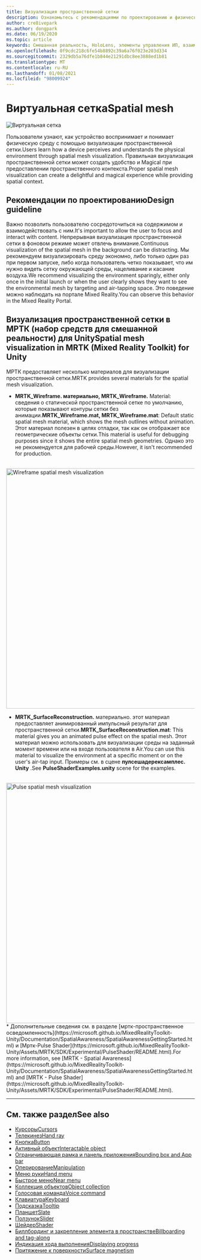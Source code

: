 ```yaml
---
title: Визуализация пространственной сетки
description: Ознакомьтесь с рекомендациями по проектированию и физической средой, посвященной визуализации пространственной сетки в МРТК.
author: cre8ivepark
ms.author: dongpark
ms.date: 06/19/2020
ms.topic: article
keywords: Смешанная реальность, HoloLens, элементы управления ИП, взаимодействие, Пользовательский интерфейс, UX, проектирование UX, пространственный пользовательский интерфейс, пространственное взаимодействие, трехмерный Пользовательский интерфейс, трехмерный UI, гарнитура смешанной реальности, гарнитура Windows Mixed, гарнитура виртуальной реальности, HoloLens, МРТК, набор средств смешанной реальности
ms.openlocfilehash: 0f9cdc218c6fe54b8892c39a6a76f023e203d334
ms.sourcegitcommit: 2329db5a76dfe1b844e21291dbc8ee3888ed1b81
ms.translationtype: MT
ms.contentlocale: ru-RU
ms.lasthandoff: 01/08/2021
ms.locfileid: "98009924"
---
```

# <a name="spatial-mesh"></a><span data-ttu-id="c6739-104">Виртуальная сетка</span><span class="sxs-lookup"><span data-stu-id="c6739-104">Spatial mesh</span></span>

![Виртуальная сетка](images/MRTK_PulseShader_SpatialMesh.gif)

<span data-ttu-id="c6739-106">Пользователи узнают, как устройство воспринимает и понимает физическую среду с помощью визуализации пространственной сетки.</span><span class="sxs-lookup"><span data-stu-id="c6739-106">Users learn how a device perceives and understands the physical environment through spatial mesh visualization.</span></span> <span data-ttu-id="c6739-107">Правильная визуализация пространственной сетки может создать удобство и Magical при предоставлении пространственного контекста.</span><span class="sxs-lookup"><span data-stu-id="c6739-107">Proper spatial mesh visualization can create a delightful and magical experience while providing spatial context.</span></span>  

## <a name="design-guideline"></a><span data-ttu-id="c6739-108">Рекомендации по проектированию</span><span class="sxs-lookup"><span data-stu-id="c6739-108">Design guideline</span></span>

<span data-ttu-id="c6739-109">Важно позволить пользователю сосредоточиться на содержимом и взаимодействовать с ним.</span><span class="sxs-lookup"><span data-stu-id="c6739-109">It's important to allow the user to focus and interact with content.</span></span> <span data-ttu-id="c6739-110">Непрерывная визуализация пространственной сетки в фоновом режиме может отвлечь внимание.</span><span class="sxs-lookup"><span data-stu-id="c6739-110">Continuous visualization of the spatial mesh in the background can be distracting.</span></span> <span data-ttu-id="c6739-111">Мы рекомендуем визуализировать среду экономно, либо только один раз при первом запуске, либо когда пользователь четко показывает, что им нужно видеть сетку окружающей среды, нацеливание и касание воздуха.</span><span class="sxs-lookup"><span data-stu-id="c6739-111">We recommend visualizing the environment sparingly, either only once in the initial launch or when the user clearly shows they want to see the environmental mesh by targeting and air-tapping space.</span></span> <span data-ttu-id="c6739-112">Это поведение можно наблюдать на портале Mixed Reality.</span><span class="sxs-lookup"><span data-stu-id="c6739-112">You can observe this behavior in the Mixed Reality Portal.</span></span>
<br>

## <a name="spatial-mesh-visualization-in-mrtk-mixed-reality-toolkit-for-unity"></a><span data-ttu-id="c6739-113">Визуализация пространственной сетки в МРТК (набор средств для смешанной реальности) для Unity</span><span class="sxs-lookup"><span data-stu-id="c6739-113">Spatial mesh visualization in MRTK (Mixed Reality Toolkit) for Unity</span></span>

<span data-ttu-id="c6739-114">МРТК предоставляет несколько материалов для визуализации пространственной сетки.</span><span class="sxs-lookup"><span data-stu-id="c6739-114">MRTK provides several materials for the spatial mesh visualization.</span></span>

- <span data-ttu-id="c6739-115">**MRTK_Wireframe. материально, MRTK_Wireframe.** Material: сведения о статической пространственной сетке по умолчанию, которые показывают контуры сетки без анимации.</span><span class="sxs-lookup"><span data-stu-id="c6739-115">**MRTK_Wireframe.mat, MRTK_Wireframe.mat**: Default static spatial mesh material, which shows the mesh outlines without animation.</span></span> <span data-ttu-id="c6739-116">Этот материал полезен в целях отладки, так как он отображает все геометрические объекты сетки.</span><span class="sxs-lookup"><span data-stu-id="c6739-116">This material is useful for debugging purposes since it shows the entire spatial mesh geometries.</span></span> <span data-ttu-id="c6739-117">Однако это не рекомендуется для рабочей среды.</span><span class="sxs-lookup"><span data-stu-id="c6739-117">However, it isn't recommended for production.</span></span>
<br>
<img src="images/SurfaceReconstruction.jpg" alt="Wireframe spatial mesh visualization" width="640px">

- <span data-ttu-id="c6739-118">**MRTK_SurfaceReconstruction.** материально. этот материал предоставляет анимированный импульсный результат для пространственной сетки.</span><span class="sxs-lookup"><span data-stu-id="c6739-118">**MRTK_SurfaceReconstruction.mat**: This material gives you an animated pulse effect on the spatial mesh.</span></span> <span data-ttu-id="c6739-119">Этот материал можно использовать для визуализации среды на заданный момент времени или на входе пользователя в Air.</span><span class="sxs-lookup"><span data-stu-id="c6739-119">You can use this material to visualize the environment at a specific moment or on the user's air-tap input.</span></span> <span data-ttu-id="c6739-120">Примеры см. в сцене **пулсешадерексамплес. Unity** .</span><span class="sxs-lookup"><span data-stu-id="c6739-120">See **PulseShaderExamples.unity** scene for the examples.</span></span>
<br>
<img src="images/MRTK_SRMesh_Pulse.jpg" alt="Pulse spatial mesh visualization" width="640px">
* <span data-ttu-id="c6739-121">Дополнительные сведения см. в разделе [мртк-пространственное осведомленность](https://microsoft.github.io/MixedRealityToolkit-Unity/Documentation/SpatialAwareness/SpatialAwarenessGettingStarted.html) и [Мртк-Pulse Shader](https://microsoft.github.io/MixedRealityToolkit-Unity/Assets/MRTK/SDK/Experimental/PulseShader/README.html).</span><span class="sxs-lookup"><span data-stu-id="c6739-121">For more information, see [MRTK - Spatial Awareness](https://microsoft.github.io/MixedRealityToolkit-Unity/Documentation/SpatialAwareness/SpatialAwarenessGettingStarted.html) and [MRTK - Pulse Shader](https://microsoft.github.io/MixedRealityToolkit-Unity/Assets/MRTK/SDK/Experimental/PulseShader/README.html).</span></span>

<br>

---

## <a name="see-also"></a><span data-ttu-id="c6739-122">См. также раздел</span><span class="sxs-lookup"><span data-stu-id="c6739-122">See also</span></span>

* [<span data-ttu-id="c6739-123">Курсоры</span><span class="sxs-lookup"><span data-stu-id="c6739-123">Cursors</span></span>](cursors.md)
* [<span data-ttu-id="c6739-124">Телекинез</span><span class="sxs-lookup"><span data-stu-id="c6739-124">Hand ray</span></span>](point-and-commit.md)
* [<span data-ttu-id="c6739-125">Кнопка</span><span class="sxs-lookup"><span data-stu-id="c6739-125">Button</span></span>](button.md)
* [<span data-ttu-id="c6739-126">Активный объект</span><span class="sxs-lookup"><span data-stu-id="c6739-126">Interactable object</span></span>](interactable-object.md)
* [<span data-ttu-id="c6739-127">Ограничивающая рамка и панель приложения</span><span class="sxs-lookup"><span data-stu-id="c6739-127">Bounding box and App bar</span></span>](app-bar-and-bounding-box.md)
* [<span data-ttu-id="c6739-128">Оперирование</span><span class="sxs-lookup"><span data-stu-id="c6739-128">Manipulation</span></span>](direct-manipulation.md)
* [<span data-ttu-id="c6739-129">Меню руки</span><span class="sxs-lookup"><span data-stu-id="c6739-129">Hand menu</span></span>](hand-menu.md)
* [<span data-ttu-id="c6739-130">Быстрое меню</span><span class="sxs-lookup"><span data-stu-id="c6739-130">Near menu</span></span>](near-menu.md)
* [<span data-ttu-id="c6739-131">Коллекция объектов</span><span class="sxs-lookup"><span data-stu-id="c6739-131">Object collection</span></span>](object-collection.md)
* [<span data-ttu-id="c6739-132">Голосовая команда</span><span class="sxs-lookup"><span data-stu-id="c6739-132">Voice command</span></span>](voice-input.md)
* [<span data-ttu-id="c6739-133">Клавиатура</span><span class="sxs-lookup"><span data-stu-id="c6739-133">Keyboard</span></span>](keyboard.md)
* [<span data-ttu-id="c6739-134">Подсказка</span><span class="sxs-lookup"><span data-stu-id="c6739-134">Tooltip</span></span>](tooltip.md)
* [<span data-ttu-id="c6739-135">Планшет</span><span class="sxs-lookup"><span data-stu-id="c6739-135">Slate</span></span>](slate.md)
* [<span data-ttu-id="c6739-136">Ползунок</span><span class="sxs-lookup"><span data-stu-id="c6739-136">Slider</span></span>](slider.md)
* [<span data-ttu-id="c6739-137">Шейдер</span><span class="sxs-lookup"><span data-stu-id="c6739-137">Shader</span></span>](shader.md)
* [<span data-ttu-id="c6739-138">Биллбординг и закрепление элемента в пространстве</span><span class="sxs-lookup"><span data-stu-id="c6739-138">Billboarding and tag-along</span></span>](billboarding-and-tag-along.md)
* [<span data-ttu-id="c6739-139">Индикация хода выполнения</span><span class="sxs-lookup"><span data-stu-id="c6739-139">Displaying progress</span></span>](progress.md)
* [<span data-ttu-id="c6739-140">Притяжение к поверхности</span><span class="sxs-lookup"><span data-stu-id="c6739-140">Surface magnetism</span></span>](surface-magnetism.md)
